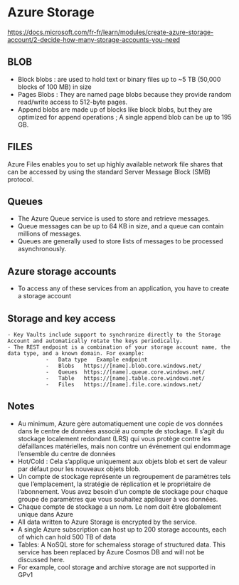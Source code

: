# Azure Storage

https://docs.microsoft.com/fr-fr/learn/modules/create-azure-storage-account/2-decide-how-many-storage-accounts-you-need

## 


## 

##  BLOB
- Block blobs :  are used to hold text or binary files up to ~5 TB (50,000 blocks of 100 MB) in size
- Pages Blobs : They are named page blobs because they provide random read/write access to 512-byte pages.
- Append blobs are made up of blocks like block blobs, but they are optimized for append operations ; A single append blob can be up to 195 GB.


## FILES
Azure Files enables you to set up highly available network file shares that can be accessed by using the standard Server Message Block (SMB) protocol. 


## Queues 
- The Azure Queue service is used to store and retrieve messages.
- Queue messages can be up to 64 KB in size, and a queue can contain millions of messages. 
- Queues are generally used to store lists of messages to be processed asynchronously. 
 
## Azure storage accounts
- To access any of these services from an application, you have to create a storage account

## Storage and key access

	- Key Vaults include support to synchronize directly to the Storage Account and automatically rotate the keys periodically. 
	- The REST endpoint is a combination of your storage account name, the data type, and a known domain. For example:
				-	Data type	Example endpoint
				-	Blobs	https://[name].blob.core.windows.net/
				-	Queues	https://[name].queue.core.windows.net/
				-	Table	https://[name].table.core.windows.net/
				-	Files	https://[name].file.core.windows.net/


## Notes

- Au minimum, Azure gère automatiquement une copie de vos données dans le centre de données associé au compte de stockage.
Il s’agit du stockage localement redondant (LRS) qui vous protège contre les défaillances matérielles, mais non contre un événement qui endommage l’ensemble du centre de données
-  Hot/Cold : Cela s’applique uniquement aux objets blob et sert de valeur par défaut pour les nouveaux objets blob.
- Un compte de stockage représente un regroupement de paramètres tels que l’emplacement, la stratégie de réplication et le propriétaire de l’abonnement. Vous avez besoin d’un compte de stockage pour chaque groupe de paramètres que vous souhaitez appliquer à vos données.
- Chaque compte de stockage a un nom. Le nom doit être globalement unique dans Azure
- All data written to Azure Storage is encrypted by the service.
- A single Azure subscription can host up to 200 storage accounts, each of which can hold 500 TB of data
- Tables: A NoSQL store for schemaless storage of structured data. This service has been replaced by Azure Cosmos DB and will not be discussed here.
-  For example, cool storage and archive storage are not supported in GPv1

